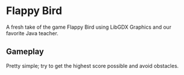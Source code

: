 # Flappy Bird

A fresh take of the game Flappy Bird using LibGDX Graphics and our favorite Java teacher.

## Gameplay

Pretty simple; try to get the highest score possible and avoid obstacles.
